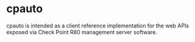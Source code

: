 # cpauto
cpauto is intended as a client reference implementation for the web APIs exposed via Check Point R80 management server software.
